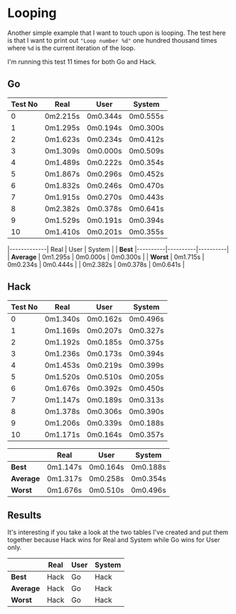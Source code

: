 # Looping

Another simple example that I want to touch upon is looping. The test here is that I want to print out `"Loop number %d"` one hundred thousand times where `%d` is the current iteration of the loop.

I'm running this test 11 times for both Go and Hack.

## Go

| Test No | Real     | User     | System   |
|---------|----------|----------|----------|
| 0       | 0m2.215s | 0m0.344s | 0m0.555s |
| 1       | 0m1.295s | 0m0.194s | 0m0.300s |
| 2       | 0m1.623s | 0m0.234s | 0m0.412s |
| 3       | 0m1.309s | 0m0.000s | 0m0.509s |
| 4       | 0m1.489s | 0m0.222s | 0m0.354s |
| 5       | 0m1.867s | 0m0.296s | 0m0.452s |
| 6       | 0m1.832s | 0m0.246s | 0m0.470s |
| 7       | 0m1.915s | 0m0.270s | 0m0.443s |
| 8       | 0m2.382s | 0m0.378s | 0m0.641s |
| 9       | 0m1.529s | 0m0.191s | 0m0.394s |
| 10      | 0m1.410s | 0m0.201s | 0m0.355s |

|-------------| Real     | User     | System   |
| **Best**    |----------|----------|----------|
| **Average** | 0m1.295s | 0m0.000s | 0m0.300s |
| **Worst**   | 0m1.715s | 0m0.234s | 0m0.444s |
| 0m2.382s | 0m0.378s | 0m0.641s |

## Hack

| Test No | Real     | User     | System   |
|---------|----------|----------|----------|
| 0       | 0m1.340s | 0m0.162s | 0m0.496s |
| 1       | 0m1.169s | 0m0.207s | 0m0.327s |
| 2       | 0m1.192s | 0m0.185s | 0m0.375s |
| 3       | 0m1.236s | 0m0.173s | 0m0.394s |
| 4       | 0m1.453s | 0m0.219s | 0m0.399s |
| 5       | 0m1.520s | 0m0.510s | 0m0.205s |
| 6       | 0m1.676s | 0m0.392s | 0m0.450s |
| 7       | 0m1.147s | 0m0.189s | 0m0.313s |
| 8       | 0m1.378s | 0m0.306s | 0m0.390s |
| 9       | 0m1.206s | 0m0.339s | 0m0.188s |
| 10      | 0m1.171s | 0m0.164s | 0m0.357s |

|             | Real     | User     | System   |
|-------------|----------|----------|----------|
| **Best**    | 0m1.147s | 0m0.164s | 0m0.188s |
| **Average** | 0m1.317s | 0m0.258s | 0m0.354s |
| **Worst**   | 0m1.676s | 0m0.510s | 0m0.496s |

## Results

It's interesting if you take a look at the two tables I've created and put them together because Hack wins for Real and System while Go wins for User only.

|             | Real | User | System |
|-------------|------|------|--------|
| **Best**    | Hack | Go   | Hack   |
| **Average** | Hack | Go   | Hack   |
| **Worst**   | Hack | Go   | Hack   |
